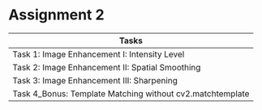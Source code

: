 # Assignment 2

| Tasks |
| ----------- |
| Task 1: Image Enhancement I: Intensity Level |
| Task 2: Image Enhancement II: Spatial Smoothing |
| Task 3: Image Enhancement III: Sharpening |
| Task 4_Bonus: Template Matching without cv2.matchtemplate |
